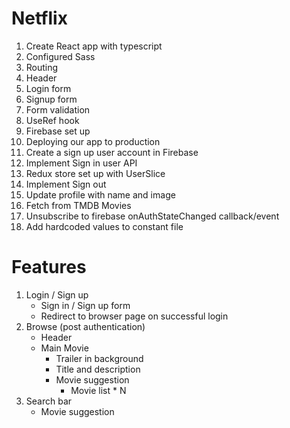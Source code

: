 # Netflix

1. Create React app with typescript
2. Configured Sass
3. Routing
4. Header
5. Login form
6. Signup form
7. Form validation
8. UseRef hook
9. Firebase set up
10. Deploying our app to production
11. Create a sign up user account in Firebase
12. Implement Sign in user API
13. Redux store set up with UserSlice
14. Implement Sign out
15. Update profile with name and image
16. Fetch from TMDB Movies
17. Unsubscribe to firebase onAuthStateChanged callback/event
18. Add hardcoded values to constant file

# Features

1. Login / Sign up
    - Sign in / Sign up form
    - Redirect to browser page on successful login
2. Browse (post authentication)
    - Header
    - Main Movie
        - Trailer in background
        - Title and description
        - Movie suggestion
            - Movie list \* N
3. Search bar
    - Movie suggestion
